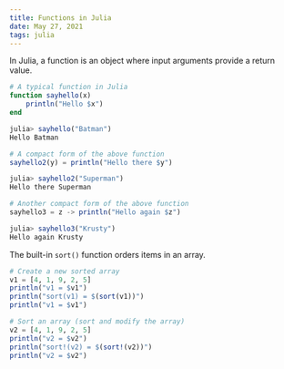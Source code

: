 ```yaml
---
title: Functions in Julia
date: May 27, 2021
tags: julia
---
```


In Julia, a function is an object where input arguments provide a return value.

```julia
# A typical function in Julia
function sayhello(x)
    println("Hello $x")
end

julia> sayhello("Batman")
Hello Batman

# A compact form of the above function
sayhello2(y) = println("Hello there $y")

julia> sayhello2("Superman")
Hello there Superman

# Another compact form of the above function
sayhello3 = z -> println("Hello again $z")

julia> sayhello3("Krusty")
Hello again Krusty
```

The built-in `sort()` function orders items in an array.

```julia
# Create a new sorted array
v1 = [4, 1, 9, 2, 5]
println("v1 = $v1")
println("sort(v1) = $(sort(v1))")
println("v1 = $v1")

# Sort an array (sort and modify the array)
v2 = [4, 1, 9, 2, 5]
println("v2 = $v2")
println("sort!(v2) = $(sort!(v2))")
println("v2 = $v2")
```
